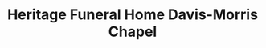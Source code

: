 ---
title: "Heritage Funeral Home Davis-Morris Chapel"
url: /brownwood/heritage-funeral-home-davis-morris-chapel/
shop: funeral directors
---